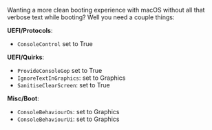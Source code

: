 Wanting a more clean booting experience with macOS without all that verbose text while booting? Well you need a couple things:


**UEFI/Protocols**:
* `ConsoleControl` set to True

**UEFI/Quirks**:
* `ProvideConsoleGop` set to True
* `IgnoreTextInGraphics`: set to Graphics
* `SanitiseClearScreen`: set to True

**Misc/Boot**:
* `ConsoleBehaviourOs`: set to Graphics
* `ConsoleBehaviourUi`: set to Graphics
